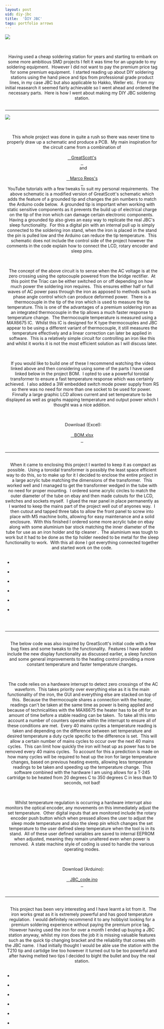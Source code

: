 ```yaml
---
layout: post
uid: diy-jbc
title:  'DIY JBC'
tags: portfolio arrows
---
```


<div class="projects clearfix">
 <a href="{{ site.url }}/images/portfolio/diy-jbc/IMG_5667.jpg">
  <img src = "{{ site.url }}/images/portfolio/diy-jbc/IMG_5667.jpg">
 </a>
</div>
<br>

<div class="sqs-html-content">
 <p class="" style="text-align:center;white-space:pre-wrap;">
  Having used a cheap soldering station for years and starting to embark on some more ambitious SMD projects I felt it was time for an upgrade to my soldering equipment.  However I did not want to pay the premium price tag for some premium equipment.  I started reading up about DIY soldering stations using the hand piece and tips from professional grade product lines, in my case JBC but also applicable to Hakko, Weller etc.  From my initial reasearch it seemed fairly achievable so I went ahead and ordered the necessary parts.  Here is how I went about making my DIY JBC soldering station.
 </p>
</div>


<hr>

<div class="projects clearfix">
 <a href="{{ site.url }}/images/portfolio/diy-jbc/Capture.jpg">
  <img src = "{{ site.url }}/images/portfolio/diy-jbc/Capture.jpg">
 </a>
</div>
<br>

<div class="sqs-html-content">
 <p class="" style="text-align:center;white-space:pre-wrap;">
  This whole project was done in quite a rush so there was never time to properly draw up a schematic and produce a PCB.  My main inspiration for the circuit came from a combination of
  <a href="https://www.youtube.com/watch?v=UvH49nzpJts" target="_blank">
   GreatScott's
  </a>
  and
  <a href="https://www.youtube.com/watch?v=GYIiOkr6x9o" target="_blank">
   Marco Reps's
  </a>
  YouTube tutorials with a few tweaks to suit my personal requirements.  The above schematic is a modified version of GreatScott's schematic which adds the feature of a grounded tip and changes the pin numbers to match the Arduino code below.  A grounded tip is important when working with static sensitive components as it prevents the build up of electrical charge on the tip of the iron which can damage certain electronic components.  Having a grounded tip also gives an easy way to replicate the real JBC's sleep functionality.  For this a digital pin with an internal pull up is simply connected to the soldering iron stand, when the iron is placed in the stand the pin is pulled low and the Arduino can reduce the tip temperature.  This schematic does not include the control side of the project however the comments in the code explain how to connect the LCD, rotary encoder and sleep pins.
 </p>
 <p class="" style="text-align:center;white-space:pre-wrap;">
  The concept of the above circuit is to sense when the AC voltage is at the zero crossing using the optocouple powered from the bridge rectifier.  At this point the Triac can be either switched on or off depending on how much power the soldering iron requires.  This ensures either half or full waves of AC power pass through the iron as apposed to methods such as phase angle control which can produce deformed power.  There is a thermocouple in the tip of the iron which is used to measure the tip temperature. This is one of the advantages of a premium soldering iron as an integrated thermocouple in the tip allows a much faster response to temperature change.  The thermocouple temperature is measured using a MAX6675 IC.  Whilst this IC is designed for K type thermocouples and JBC appear to be using a different variant of thermocouple, it still measures the temperature effectively and a linear correction can later be applied in software.  This is a relatively simple circuit for controlling an iron like this and whilst it works it is not the most efficient solution as I will discuss later.
 </p>
 <p class="" style="text-align:center;white-space:pre-wrap;">
  If you would like to build one of these I recommend watching the videos linked above and then considering using some of the parts I have used linked below in the project BOM.  I opted to use a powerful toroidal transformer to ensure a fast temperature response which was certainly achieved.  I also added a 3W embedded switch mode power supply from RS so there was no need for more than one socket to be used for power.  Finnally a large graphic LCD allows current and set temperature to be displayed as well as graphs mapping temperature and output power which I thought was a nice addition.
 </p>
 <p class="" style="text-align:center;white-space:pre-wrap;">
  Download (Excel):
  <a href="{{ site.url }}/files/diy-jbc/BOM.xlsx">
   BOM.xlsx
  </a>
 </p>
</div>


<hr>

<div class="sqs-html-content">
 <p class="" style="text-align:center;white-space:pre-wrap;">
  When it came to enclosing this project I wanted to keep it as compact as possible.  Using a toroidal transformer is possibly the least space efficient way to do this, so to make up for it I decided to enclose the entire project in a large acrylic tube matching the dimensions of the transformer.  This worked well and I managed to get the transformer wedged in the tube with no need for proper mounting.  I ordered some acrylic circles to match the outer diameter of the tube on ebay and then made cutouts for the LCD, switches and sockets myself.  I glued the rear panel in place permanently as I wanted to keep the mains part of the project well out of anyones way.  I then cutout and tapped three tabs to allow the front panel to screw into place with M5 machine bolts, allowing for easy maintenance and a solid enclosure.  With this finished I ordered some more acrylic tube on ebay along with some aluminium bar stock matching the inner diameter of the tube for use as an iron holder and tip cleaner .  The aluminium was tough to work but it had to be done as the tip holder needed to be metal for the sleep functionality to work.  With this all done I got everything connected together and started work on the code.
 </p>
</div>


<ul class="projects clearfix">
  <li>
    <div class="project" style='background-image: url({{ site.url }}/images/portfolio/diy-jbc/IMG_20170617_160425.jpg)'>
      <a class="cover" href="{{ site.url }}/images/portfolio/diy-jbc/IMG_20170617_160425.jpg"></a>
    </div>
  </li>
  <li>
    <div class="project" style='background-image: url({{ site.url }}/images/portfolio/diy-jbc/IMG_20170617_163425.jpg)'>
      <a class="cover" href="{{ site.url }}/images/portfolio/diy-jbc/IMG_20170617_163425.jpg"></a>
    </div>
  </li>
  <li>
    <div class="project" style='background-image: url({{ site.url }}/images/portfolio/diy-jbc/IMG_20170617_191903.jpg)'>
      <a class="cover" href="{{ site.url }}/images/portfolio/diy-jbc/IMG_20170617_191903.jpg"></a>
    </div>
  </li>
  <li>
    <div class="project" style='background-image: url({{ site.url }}/images/portfolio/diy-jbc/IMG_20170621_130712.jpg)'>
      <a class="cover" href="{{ site.url }}/images/portfolio/diy-jbc/IMG_20170621_130712.jpg"></a>
    </div>
  </li>
  <li>
    <div class="project" style='background-image: url({{ site.url }}/images/portfolio/diy-jbc/IMG_20170621_131248.jpg)'>
      <a class="cover" href="{{ site.url }}/images/portfolio/diy-jbc/IMG_20170621_131248.jpg"></a>
    </div>
  </li>
  <li>
    <div class="project" style='background-image: url({{ site.url }}/images/portfolio/diy-jbc/IMG_20170621_153150.jpg)'>
      <a class="cover" href="{{ site.url }}/images/portfolio/diy-jbc/IMG_20170621_153150.jpg"></a>
    </div>
  </li>
</ul>
<br>
<br>

<hr>

<div class="sqs-html-content">
 <p class="" style="text-align:center;white-space:pre-wrap;">
  The below code was also inspired by GreatScott's initial code with a few bug fixes and some tweaks to the functionality.  Features I have added include the new display functionality as discussed earlier, a sleep function and some general improvements to the heating control providing a more constant temperature and faster temperature changes.
 </p>
 <p class="" style="text-align:center;white-space:pre-wrap;">
  The code relies on a hardware interrupt to detect zero crossings of the AC waveform.  This takes priority over everything else as it is the main functionality of the iron, the GUI and everything else are stacked on top of this.  Because the thermocouple shares a connection with the heater, readings can't be taken at the same time as power is being applied and because of technicalities with the MAX6675 the heater has to be off for an amount of time before a stable reading can be taken.  To take all this into account a number of counters operate within the interrupt to ensure all of these conditions are met.  Every 40 mains cycles a temperature reading is taken and depending on the difference between set temperature and desired temperature a duty cycle specific to the difference is set.  This will allow a certain number of mains cycles to occur over the next 40 mains cycles.  This can limit how quickly the iron will heat up as power has to be removed every 40 mains cycles.  To account for this a prediction is made on how many cycles will be required to heat up the iron for large temperature changes, based on previous heating events, allowing less temperature readings to be taken and speeding up the temperature change.  This software combined with the hardware I am using allows for a T-245 cartridge to be heated from 20 degrees C to 350 degrees C in less than 10 seconds, not bad!
 </p>
 <p class="" style="text-align:center;white-space:pre-wrap;">
  Whilst temperature regulation is occurring a hardware interrupt also monitors the optical encoder, any movements on this immediately adjust the set temperature.  Other digital inputs that are monitored include the rotary encoder push button which when pressed allows the user to adjust the sleep mode temperature and also the sleep pin which changes the set temperature to the user defined sleep temperature when the tool is in its stand.  All of these user defined variables are saved to internal EEPROM when adjusted, meaning they remain unaltered even when power is removed.  A state machine style of coding is used to handle the various operating modes.
 </p>
 <p class="" style="text-align:center;white-space:pre-wrap;">
  Download (Arduino):
  <a href="{{ site.url }}/files/diy-jbc/JBC_code.ino">
   JBC_code.ino
  </a>
 </p>
</div>


<hr>

<div class="sqs-html-content">
 <p class="" style="text-align:center;white-space:pre-wrap;">
  This project has been very interesting and I have learnt a lot from it.  The iron works great as it is extremely powerful and has good temperature regulation.  I would definitely recommend it to any hobbyist looking for a premium soldering experience without paying the premium price tag.   However having used the iron for over a month I ended up buying a JBC station anyway, whilst my iron does the job it is missing valuable features such as the quick tip changing bracket and the reliability that comes with the JBC name.  I had initially thought I would be able use the station with the T210 tip and cartidge line too however it turned out to be too powerful and after having melted two tips I decided to bight the bullet and buy the real station.
 </p>
</div>


<ul class="projects clearfix">
  <li>
    <div class="project" style='background-image: url({{ site.url }}/images/portfolio/diy-jbc/IMG_20170612_182834.jpg)'>
      <a class="cover" href="{{ site.url }}/images/portfolio/diy-jbc/IMG_20170612_182834.jpg"></a>
    </div>
  </li>
  <li>
    <div class="project" style='background-image: url({{ site.url }}/images/portfolio/diy-jbc/IMG_20170622_121032.jpg)'>
      <a class="cover" href="{{ site.url }}/images/portfolio/diy-jbc/IMG_20170622_121032.jpg"></a>
    </div>
  </li>
  <li>
    <div class="project" style='background-image: url({{ site.url }}/images/portfolio/diy-jbc/IMG_20170622_121335.jpg)'>
      <a class="cover" href="{{ site.url }}/images/portfolio/diy-jbc/IMG_20170622_121335.jpg"></a>
    </div>
  </li>
  <li>
    <div class="project" style='background-image: url({{ site.url }}/images/portfolio/diy-jbc/IMG_20170622_121108.jpg)'>
      <a class="cover" href="{{ site.url }}/images/portfolio/diy-jbc/IMG_20170622_121108.jpg"></a>
    </div>
  </li>
  <li>
    <div class="project" style='background-image: url({{ site.url }}/images/portfolio/diy-jbc/IMG_20170622_121051.jpg)'>
      <a class="cover" href="{{ site.url }}/images/portfolio/diy-jbc/IMG_20170622_121051.jpg"></a>
    </div>
  </li>
  <li>
    <div class="project" style='background-image: url({{ site.url }}/images/portfolio/diy-jbc/IMG_20170622_121325.jpg)'>
      <a class="cover" href="{{ site.url }}/images/portfolio/diy-jbc/IMG_20170622_121325.jpg"></a>
    </div>
  </li>
</ul>
<br>
<br>

